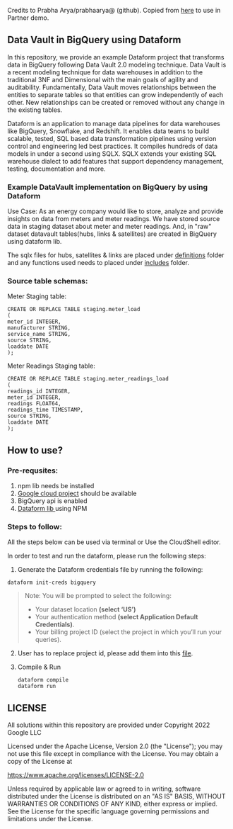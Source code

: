 Credits to Prabha Arya/prabhaarya@ (github). Copied from [here](https://github.com/GoogleCloudPlatform/bigquery-utils/tree/master/dataform/examples/dataform_datavault) to use in Partner demo.

## Data Vault in BigQuery using Dataform
In this repository, we provide an example Dataform project that transforms data in BigQuery following Data Vault 2.0 modeling technique.
Data Vault is a recent modeling technique for data warehouses in addition to the traditional 3NF and Dimensional with the main goals of agility and auditability.
Fundamentally, Data Vault moves relationships between the entities to separate tables so that entities can grow independently of each other.
New relationships can be created or removed without any change in the existing tables.

Dataform is an application to manage data pipelines for data warehouses like BigQuery, Snowflake, and Redshift.
It enables data teams to build scalable, tested, SQL based data transformation pipelines using version control and engineering led best practices. It compiles hundreds of data models in under a second using SQLX. SQLX extends your existing SQL warehouse dialect to add features that support dependency management, testing, documentation and more.

### Example DataVault implementation on BigQuery by using Dataform

Use Case: As an energy company would like to store, analyze and provide insights on data from meters and meter readings.
We have stored source data in staging dataset about meter and meter readings. And, in "raw" dataset datavault tables(hubs, links & satellites) are created in BigQuery using dataform lib.

The sqlx files for hubs, satellites & links are placed under [definitions](https://github.com/dedeco/data-vault-demo/tree/main/definitions/raw) folder and any functions used needs to placed under [includes](https://github.com/dedeco/data-vault-demo/tree/main/includes) folder.

### Source table schemas:
Meter Staging table:

  ```shell
  CREATE OR REPLACE TABLE staging.meter_load
  (
  meter_id INTEGER,
  manufacturer STRING,
  service_name STRING,
  source STRING,
  loaddate DATE
  );
  ```

Meter Readings Staging table:

  ```shell
  CREATE OR REPLACE TABLE staging.meter_readings_load
  (
  readings_id INTEGER,
  meter_id INTEGER,
  readings FLOAT64,
  readings_time TIMESTAMP,
  source STRING,
  loaddate DATE
  );
  ```

## How to use?

### Pre-requsites:
1. npm lib needs be installed
2. [Google cloud project](https://developers.google.com/workspace/guides/create-project) should be available
3. BigQuery api is enabled
4. [Dataform lib ](https://docs.dataform.co/dataform-cli) using NPM


### Steps to follow:
All the steps below can be used via terminal or Use the CloudShell editor.

In order to test and run the dataform, please run the following steps:

1. Generate the Dataform credentials file by running the following:
```
dataform init-creds bigquery
```
> Note: You will be prompted to select the following:
>  * Your dataset location **(select ‘US’)**
>  * Your authentication method **(select Application Default Credentials)**.
>  * Your billing project ID (select the project in which you’ll run your queries).

2. User has to replace project id, please add them into this [file](./dataform.json).

3. Compile & Run
    ```shell
    dataform compile
    dataform run
    ```

## LICENSE
All solutions within this repository are provided under
Copyright 2022 Google LLC

Licensed under the Apache License, Version 2.0 (the "License");
you may not use this file except in compliance with the License.
You may obtain a copy of the License at

https://www.apache.org/licenses/LICENSE-2.0

Unless required by applicable law or agreed to in writing, software
distributed under the License is distributed on an "AS IS" BASIS,
WITHOUT WARRANTIES OR CONDITIONS OF ANY KIND, either express or implied.
See the License for the specific language governing permissions and
limitations under the License.